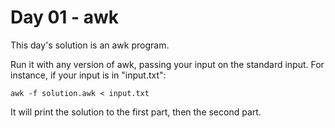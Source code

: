# Day 01 - awk

This day's solution is an awk program. 

Run it with any version of awk, passing your input on the standard input. For
instance, if your input is in "input.txt":

```shell
awk -f solution.awk < input.txt
```

It will print the solution to the first part, then the second part.
